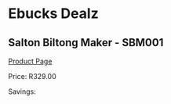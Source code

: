 
# Ebucks Dealz
## Salton Biltong Maker - SBM001
[Product Page](https://www.ebucks.com/web/shop/productSelected.do?prodId=1160195464&catId=714962196)

Price: R329.00

Savings: 


	